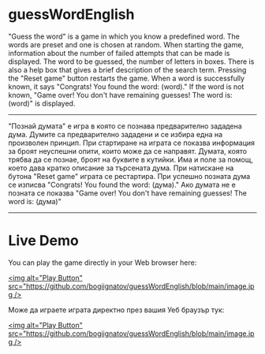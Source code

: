 # guessWordEnglish

"Guess the word" is a game in which you know a predefined word. The words are preset and one is chosen at random. When starting the game, information about the number of failed attempts that can be made is displayed. The word to be guessed, the number of letters in boxes. There is also a help box that gives a brief description of the search term. Pressing the "Reset game" button restarts the game. When a word is successfully known, it says "Congrats! You found the word: (word)." If the word is not known, "Game over! You don't have remaining guesses! The word is: (word)" is displayed.

---------------------------------------------------------------------------------------------------------------------------------------------

"Познай думата" е игра в която се познава предварително зададена дума. Думите са предварително зададени и се избира една на произволен принцип. При стартиране на играта се показва информация за броят неуспешни опити, които може да се направят. Думата, която трябва да се познае, броят на буквите в кутийки. Има и поле за помощ, което дава кратко описание за търсената дума. При натискане на бутона "Reset game" играта се рестартира. При успешно позната дума се изписва "Congrats! You found the word: (дума)." Ако думата не е позната се показва "Game over! You don't have remaining guesses! The word is: (дума)"

---------------------------------------------------------------------------------------------------------------------------------------------

# Live Demo

You can play the game directly in your Web browser here:

[<img alt="Play Button" src="https://github.com/bogiignatov/guessWordEnglish/blob/main/image.jpg />](https://replit.com/@bogiignatov/guessTheWord#index.html)

Може да играете играта директно през вашия Уеб браузър тук:

[<img alt="Play Button" src="https://github.com/bogiignatov/guessWordEnglish/blob/main/image.jpg />](https://replit.com/@bogiignatov/guessTheWord#index.html)